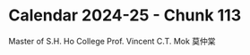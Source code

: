 # Calendar 2024-25 - Chunk 113

<!-- Chunk tokens: 12, Enriched tokens: 20 -->

Master of S.H. Ho College
Prof. Vincent C.T. Mok 莫仲棠